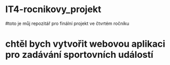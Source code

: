 # IT4-rocnikovy_projekt
#toto je můj repozitář pro finální projekt ve čtvrtém ročníku
# chtěl bych vytvořit webovou aplikaci pro zadávání sportovních událostí 
